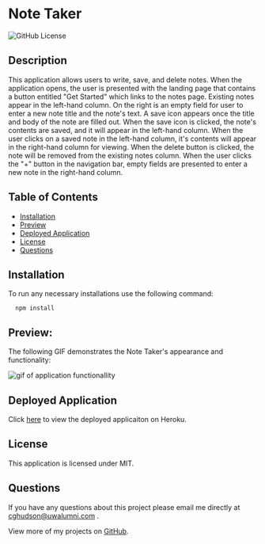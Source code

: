 # Note Taker
  ![GitHub License](https://img.shields.io/badge/License-MIT-green)

  ## Description

  This application allows users to write, save, and delete notes. When the application opens, the user is presented with the landing page that contains a button entitled "Get Started" which links to the notes page. Existing notes appear in the left-hand column. On the right is an empty field for user to enter a new note title and the note's text. A save icon appears once the title and body of the note are filled out. When the save icon is clicked, the note's contents are saved, and it will appear in the left-hand column. When the user clicks on a saved note in the left-hand column, it's contents will appear in the right-hand column for viewing. When the delete button is clicked, the note will be removed from the existing notes column. When the user clicks the "+" button in the navigation bar, empty fields are presented to enter a new note in the right-hand column. 

  ## Table of Contents
  * [Installation](#installation)
  * [Preview](#preview)
  * [Deployed Application](#deployed-application)
  * [License](#license)
  * [Questions](#questions)

  ## Installation

  To run any necessary installations use the following command:

```
  npm install
```

  ## Preview:

  The following GIF demonstrates the Note Taker's appearance and functionality:

  ![gif of application functionallity]()

  ## Deployed Application

  Click [here]() to view the deployed applicaiton on Heroku.

  ## License

   This application is licensed under MIT.

  ## Questions

If you have any questions about this project please email me directly at [cghudson@uwalumni.com](mailto:cghudson@uwalumni.com) .

View more of my projects on [GitHub](https://github.com/cghudson).